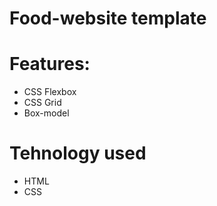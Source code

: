 # Food-website template

# Features:
<ul>
  <li>CSS Flexbox</i>
  <li>CSS Grid</i>
  <li>Box-model</li>
</ul>

# Tehnology used
<ul>
  <li>HTML</i>
  <li>CSS</i>
</ul>  
